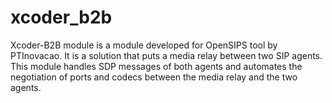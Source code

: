 xcoder_b2b
==========

Xcoder-B2B module is a module developed for OpenSIPS tool by PTInovacao. It is a solution that puts a media relay between two SIP agents. This module handles SDP messages of both agents and automates the negotiation of ports and codecs between the media relay and the two agents.

